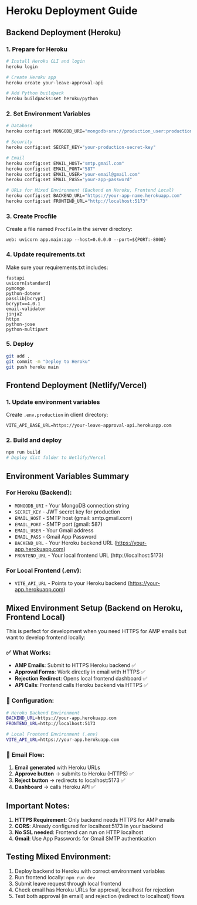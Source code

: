 # Heroku Deployment Guide

## Backend Deployment (Heroku)

### 1. Prepare for Heroku
```bash
# Install Heroku CLI and login
heroku login

# Create Heroku app
heroku create your-leave-approval-api

# Add Python buildpack
heroku buildpacks:set heroku/python
```

### 2. Set Environment Variables
```bash
# Database
heroku config:set MONGODB_URI="mongodb+srv://production_user:production_password@production-cluster.mongodb.net/leaveapproval?retryWrites=true&w=majority"

# Security
heroku config:set SECRET_KEY="your-production-secret-key"

# Email
heroku config:set EMAIL_HOST="smtp.gmail.com"
heroku config:set EMAIL_PORT="587"
heroku config:set EMAIL_USER="your-email@gmail.com"
heroku config:set EMAIL_PASS="your-app-password"

# URLs for Mixed Environment (Backend on Heroku, Frontend Local)
heroku config:set BACKEND_URL="https://your-app-name.herokuapp.com"
heroku config:set FRONTEND_URL="http://localhost:5173"
```

### 3. Create Procfile
Create a file named `Procfile` in the server directory:
```
web: uvicorn app.main:app --host=0.0.0.0 --port=${PORT:-8000}
```

### 4. Update requirements.txt
Make sure your requirements.txt includes:
```
fastapi
uvicorn[standard]
pymongo
python-dotenv
passlib[bcrypt]
bcrypt==4.0.1
email-validator
jinja2
httpx
python-jose
python-multipart
```

### 5. Deploy
```bash
git add .
git commit -m "Deploy to Heroku"
git push heroku main
```

## Frontend Deployment (Netlify/Vercel)

### 1. Update environment variables
Create `.env.production` in client directory:
```
VITE_API_BASE_URL=https://your-leave-approval-api.herokuapp.com
```

### 2. Build and deploy
```bash
npm run build
# Deploy dist folder to Netlify/Vercel
```

## Environment Variables Summary

### For Heroku (Backend):
- `MONGODB_URI` - Your MongoDB connection string
- `SECRET_KEY` - JWT secret key for production
- `EMAIL_HOST` - SMTP host (gmail: smtp.gmail.com)
- `EMAIL_PORT` - SMTP port (gmail: 587)
- `EMAIL_USER` - Your Gmail address
- `EMAIL_PASS` - Gmail App Password
- `BACKEND_URL` - Your Heroku backend URL (https://your-app.herokuapp.com)
- `FRONTEND_URL` - Your local frontend URL (http://localhost:5173)

### For Local Frontend (.env):
- `VITE_API_URL` - Points to your Heroku backend (https://your-app.herokuapp.com)

## Mixed Environment Setup (Backend on Heroku, Frontend Local)

This is perfect for development when you need HTTPS for AMP emails but want to develop frontend locally:

### ✅ **What Works:**
- **AMP Emails**: Submit to HTTPS Heroku backend ✅
- **Approval Forms**: Work directly in email with HTTPS ✅  
- **Rejection Redirect**: Opens local frontend dashboard ✅
- **API Calls**: Frontend calls Heroku backend via HTTPS ✅

### 🔧 **Configuration:**
```bash
# Heroku Backend Environment
BACKEND_URL=https://your-app.herokuapp.com
FRONTEND_URL=http://localhost:5173

# Local Frontend Environment (.env)
VITE_API_URL=https://your-app.herokuapp.com
```

### 📧 **Email Flow:**
1. **Email generated** with Heroku URLs
2. **Approve button** → submits to Heroku (HTTPS) ✅
3. **Reject button** → redirects to localhost:5173 ✅
4. **Dashboard** → calls Heroku API ✅

## Important Notes:

1. **HTTPS Requirement**: Only backend needs HTTPS for AMP emails
2. **CORS**: Already configured for localhost:5173 in your backend
3. **No SSL needed**: Frontend can run on HTTP localhost
4. **Gmail**: Use App Passwords for Gmail SMTP authentication

## Testing Mixed Environment:
1. Deploy backend to Heroku with correct environment variables
2. Run frontend locally: `npm run dev`
3. Submit leave request through local frontend
4. Check email has Heroku URLs for approval, localhost for rejection
5. Test both approval (in email) and rejection (redirect to localhost) flows
